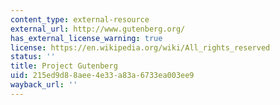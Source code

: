 ```yaml
---
content_type: external-resource
external_url: http://www.gutenberg.org/
has_external_license_warning: true
license: https://en.wikipedia.org/wiki/All_rights_reserved
status: ''
title: Project Gutenberg
uid: 215ed9d8-8aee-4e33-a83a-6733ea003ee9
wayback_url: ''
---
```

